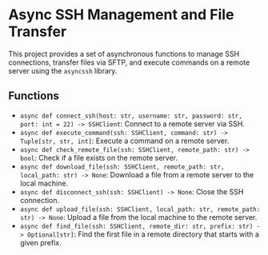 # Async SSH Management and File Transfer

This project provides a set of asynchronous functions to manage SSH connections, transfer files via SFTP, and execute commands on a remote server using the `asyncssh` library.

## Functions

- `async def connect_ssh(host: str, username: str, password: str, port: int = 22) -> SSHClient`: Connect to a remote server via SSH.
- `async def execute_command(ssh: SSHClient, command: str) -> Tuple[str, str, int]`: Execute a command on a remote server.
- `async def check_remote_file(ssh: SSHClient, remote_path: str) -> bool`: Check if a file exists on the remote server.
- `async def download_file(ssh: SSHClient, remote_path: str, local_path: str) -> None`: Download a file from a remote server to the local machine.
- `async def disconnect_ssh(ssh: SSHClient) -> None`: Close the SSH connection.
- `async def upload_file(ssh: SSHClient, local_path: str, remote_path: str) -> None`: Upload a file from the local machine to the remote server.
- `async def find_file(ssh: SSHClient, remote_dir: str, prefix: str) -> Optional[str]`: Find the first file in a remote directory that starts with a given prefix.
